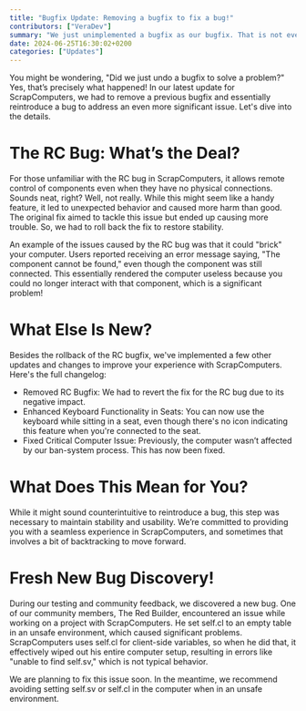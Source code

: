 ```yaml
---
title: "Bugfix Update: Removing a bugfix to fix a bug!"
contributors: ["VeraDev"]
summary: "We just unimplemented a bugfix as our bugfix. That is not even a joke."
date: 2024-06-25T16:30:02+0200
categories: ["Updates"]
---
```


You might be wondering, "Did we just undo a bugfix to solve a problem?" Yes, that’s precisely what happened! In our latest update for ScrapComputers, we had to remove a previous bugfix and essentially reintroduce a bug to address an even more significant issue. Let's dive into the details.

# The RC Bug: What’s the Deal?

For those unfamiliar with the RC bug in ScrapComputers, it allows remote control of components even when they have no physical connections. Sounds neat, right? Well, not really. While this might seem like a handy feature, it led to unexpected behavior and caused more harm than good. The original fix aimed to tackle this issue but ended up causing more trouble. So, we had to roll back the fix to restore stability.

An example of the issues caused by the RC bug was that it could "brick" your computer. Users reported receiving an error message saying, "The component cannot be found," even though the component was still connected. This essentially rendered the computer useless because you could no longer interact with that component, which is a significant problem!

# What Else Is New?

Besides the rollback of the RC bugfix, we've implemented a few other updates and changes to improve your experience with ScrapComputers. Here's the full changelog:
- Removed RC Bugfix: We had to revert the fix for the RC bug due to its negative impact.
- Enhanced Keyboard Functionality in Seats: You can now use the keyboard while sitting in a seat, even though there's no icon indicating this feature when you're connected to the seat.
- Fixed Critical Computer Issue: Previously, the computer wasn’t affected by our ban-system process. This has now been fixed.

# What Does This Mean for You?

While it might sound counterintuitive to reintroduce a bug, this step was necessary to maintain stability and usability. We’re committed to providing you with a seamless experience in ScrapComputers, and sometimes that involves a bit of backtracking to move forward.

# Fresh New Bug Discovery!

During our testing and community feedback, we discovered a new bug. One of our community members, The Red Builder, encountered an issue while working on a project with ScrapComputers. He set self.cl to an empty table in an unsafe environment, which caused significant problems. ScrapComputers uses self.cl for client-side variables, so when he did that, it effectively wiped out his entire computer setup, resulting in errors like "unable to find self.sv," which is not typical behavior.

We are planning to fix this issue soon. In the meantime, we recommend avoiding setting self.sv or self.cl in the computer when in an unsafe environment.
